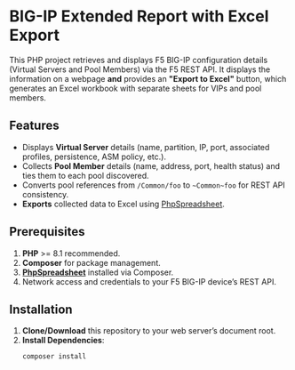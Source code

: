 # BIG-IP Extended Report with Excel Export

This PHP project retrieves and displays F5 BIG-IP configuration details (Virtual Servers and Pool Members) via the F5 REST API. It displays the information on a webpage **and** provides an **"Export to Excel"** button, which generates an Excel workbook with separate sheets for VIPs and pool members.

## Features

- Displays **Virtual Server** details (name, partition, IP, port, associated profiles, persistence, ASM policy, etc.).
- Collects **Pool Member** details (name, address, port, health status) and ties them to each pool discovered.
- Converts pool references from `/Common/foo` to `~Common~foo` for REST API consistency.
- **Exports** collected data to Excel using [PhpSpreadsheet](https://github.com/PHPOffice/PhpSpreadsheet).

## Prerequisites

1. **PHP** >= 8.1 recommended.
2. **Composer** for package management.
3. [**PhpSpreadsheet**](https://phpspreadsheet.readthedocs.io/) installed via Composer.
4. Network access and credentials to your F5 BIG-IP device’s REST API.

## Installation

1. **Clone/Download** this repository to your web server’s document root.
2. **Install Dependencies**:
   ```bash
   composer install

